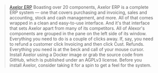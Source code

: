 > [Axelor ERP](https://www.axelor.com/erp)
Boasting over 20 components, Axelor ERP is a complete ERP system — one that covers purchasing and invoicing, sales and accounting, stock and cash management, and more. All of that comes wrapped in a clean and easy-to-use interface.
And it's that interface that sets Axelor apart from many of its competitors. All of Alexor's components are grouped in the pane on the left side of its window. Everything you need to do is a couple of clicks away. If, say, you need to refund a customer click Invoicing and then click Cust. Refunds. Everything you need is at the beck and call of your mouse cursor.
Install Axelor using a Docker image or grab the source code from GitHub, which is published under an AGPLv3 license. Before you install Axelor, consider taking it for a spin to get a feel for the system.
